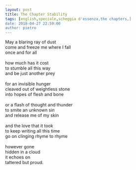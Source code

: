 ```yaml
---
layout: post
title: The Chapter Stability
tags: [english,speciale,scheggia d'essenza,the chapters,]
date: 2018-04-27 22:59:00
author: pietro
---
```

May a blaring ray of dust<br/>come and freeze me where I fall<br/>once and for all<br/><br/>how much has it cost<br/>to stumble all this way<br/>and be just another prey<br/><br/>for an invisible hunger<br/>cleaved out of weightless stone<br/>into hopes of flesh and bone<br/><br/>or a flash of thought and thunder<br/>to smite an unknown sin<br/>and release me of my skin<br/><br/>and the love that it took<br/>to keep writing all this time<br/>go on clinging rhyme to rhyme<br/><br/>however gone<br/>hidden in a cloud<br/>it echoes on<br/>tattered but proud.
